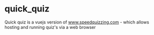 # quick_quiz
Quick quiz is a vuejs version of www.speedquizzing.com - which allows hosting and running quiz's via a web browser
